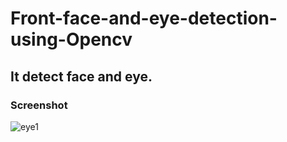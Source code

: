 # Front-face-and-eye-detection-using-Opencv
## It detect face and eye.
### Screenshot
![eye1](https://user-images.githubusercontent.com/51109416/95792914-12b6d600-0d02-11eb-9968-98aee42a567c.png)
